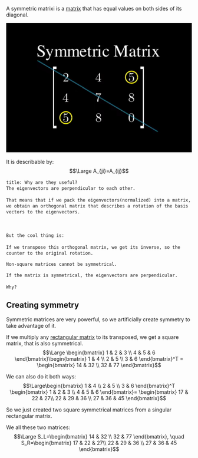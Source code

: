 A symmetric matrixi is a [matrix](Matrix.md) that has equal values on both sides of its diagonal.

![](../z_images/Pasted%20image%2020230311123400.png)

It is describable by:
$$\Large A_{ji}=A_{ij}$$


```ad-info
title: Why are they useful?
The eigenvectors are perpendicular to each other.

That means that if we pack the eigenvectors(normalized) into a matrix, we obtain an orthogonal matrix that describes a rotation of the basis vectors to the eigenvectors.

‎ 

But the cool thing is:

If we transpose this orthogonal matrix, we get its inverse, so the counter to the original rotation.
```


```ad-hint
Non-square matrices cannot be symmetrical.
```

```ad-info
If the matrix is symmetrical, the eigenvectors are perpendicular.

Why?
```

## Creating symmetry

Symmetric matrices are very powerful, so we artificially create symmetry to take advantage of it.

If we multiply any [rectangular matrix](Rectangular%20matrix.md) to its transposed, we get a square matrix, that is also symmetrical.
$$\Large \begin{bmatrix}
1 & 2 & 3 \\
4 & 5 & 6
\end{bmatrix}\begin{bmatrix}
1 & 4 \\
2 & 5 \\
3 & 6
\end{bmatrix}^T = \begin{bmatrix}
14 & 32 \\
32 & 77
\end{bmatrix}$$

We can also do it both ways:
$$\Large\begin{bmatrix}
1 & 4 \\
2 & 5 \\
3 & 6
\end{bmatrix}^T \begin{bmatrix}
1 & 2 & 3 \\
4 & 5 & 6
\end{bmatrix}= \begin{bmatrix}
17 & 22 & 27\\
22 & 29 & 36 \\
27 & 36 & 45
\end{bmatrix}$$

So we just created two square symmetrical matrices from a singular rectangular matrix.

We all these two matrices:
$$\Large S_L=\begin{bmatrix}
14 & 32 \\
32 & 77
\end{bmatrix}, \quad S_R=\begin{bmatrix}
17 & 22 & 27\\
22 & 29 & 36 \\
27 & 36 & 45
\end{bmatrix}$$

